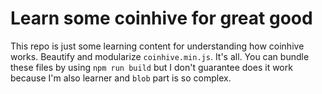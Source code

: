 # Learn some coinhive for great good
This repo is just some learning content for understanding how coinhive works.
Beautify and modularize `coinhive.min.js`. It's all.
You can bundle these files by using `npm run build` but I don't guarantee does it work because I'm also learner and `blob` part is so complex.
